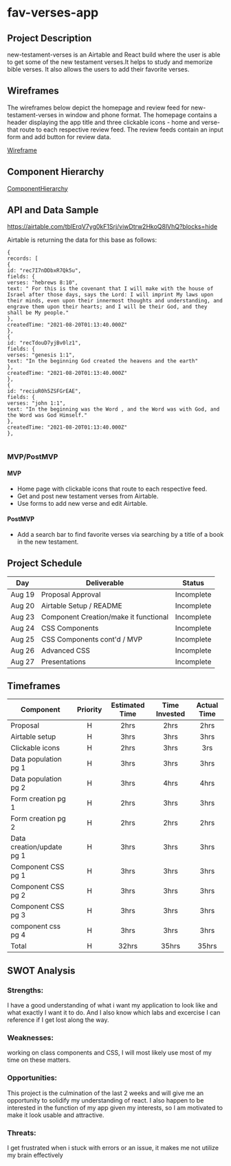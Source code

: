 # fav-verses-app

## Project Description

new-testament-verses is an Airtable and React build where the user is able to get some of the new testament verses.It helps to study and memorize bible verses. It also allows the users to add their favorite verses.

## Wireframes

The wireframes below depict the homepage and review feed for new-testament-verses in window and phone format. The homepage contains a header displaying the app title and three clickable icons - home and verse- that route to each respective review feed. The review feeds contain an input form and add button for review data. 

[Wireframe](https://whimsical.com/new-testament-verse-9fxRrtMcyb7EfP7iEUF59n)

## Component Hierarchy

[ComponentHierarchy](https://whimsical.com/component-hierarchy-EvJdi4AwU6R9yibsKuyfra)

## API and Data Sample

https://airtable.com/tblErqV7yg0kF1Srj/viwDtrw2HkoQ8lVhQ?blocks=hide

Airtable is returning the data for this base as follows:

```
{
records: [
{
id: "rec7I7nDDbxR7Qk5u",
fields: {
verses: "hebrews 8:10",
text: " For this is the covenant that I will make with the house of Israel after those days, says the Lord: I will imprint My laws upon their minds, even upon their innermost thoughts and understanding, and engrave them upon their hearts; and I will be their God, and they shall be My people."
},
createdTime: "2021-08-20T01:13:40.000Z"
},
{
id: "recTdouD7yjBv0lz1",
fields: {
verses: "genesis 1:1",
text: "In the beginning God created the heavens and the earth"
},
createdTime: "2021-08-20T01:13:40.000Z"
},
{
id: "reciuR0h5ZSFGrEAE",
fields: {
verses: "john 1:1",
text: "In the beginning was the Word , and the Word was with God, and the Word was God Himself."
},
createdTime: "2021-08-20T01:13:40.000Z"
},


```

### MVP/PostMVP

#### MVP

- Home page with clickable icons that route to each respective feed.
- Get and post new testament verses from Airtable.
- Use forms to add new verse and edit Airtable.

#### PostMVP

- Add a search bar to find favorite verses via searching by a title of a book in the new testament.

## Project Schedule

| Day    | Deliverable                                 | Status   |
| ------ | ------------------------------------------- | -------- |
| Aug 19 | Proposal Approval                          | Incomplete|
| Aug 20 | Airtable Setup / README                    | Incomplete|
| Aug 23 | Component Creation/make it functional      | Incomplete|
| Aug 24 | CSS Components                             | Incomplete|
| Aug 25 | CSS Components cont'd / MVP                | Incomplete|
| Aug 26 | Advanced CSS                               | Incomplete|
| Aug 27 | Presentations                              | Incomplete|

## Timeframes

| Component                 | Priority | Estimated Time | Time Invested | Actual Time |
| ------------------------- | :------: | :------------: | :-----------: | :---------: |
| Proposal                  |    H     |      2hrs      |  2hrs         |     2hrs    |
| Airtable setup            |    H     |      3hrs      |  3hrs         |     3hrs    |
| Clickable icons           |    H     |      2hrs      |  3hrs         |     3rs     |
| Data population pg 1      |    H     |      3hrs      |  3hrs         |     3hrs    |
| Data population pg 2      |    H     |      3hrs      |  4hrs         |     4hrs    |
| Form creation pg 1        |    H     |      2hrs      |  3hrs         |     3hrs    |
| Form creation pg 2        |    H     |      2hrs      |  2hrs         |     2hrs    |
| Data creation/update pg 1 |    H     |      3hrs      |  3hrs         |     3hrs    |
| Component CSS pg 1        |    H     |      3hrs      |  3hrs         |     3hrs    |
| Component CSS pg 2        |    H     |      3hrs      |  3hrs         |     3hrs    |
| Component CSS pg 3        |    H     |      3hrs      |  3hrs         |     3hrs    |
| component css pg 4        |    H     |      3hrs      |  3hrs         |     3hrs    |
| Total                     |    H     |     32hrs      |   35hrs       |     35hrs   |

## SWOT Analysis

### Strengths:
I have a good understanding of what i want my application to look like and what exactly I want it to do. And I also know which labs and excercise I can reference if I get lost along the way.

### Weaknesses:
working on class components and CSS, I will most likely use most of my time on these matters.
### Opportunities:
This project is the culmination of the last 2 weeks and will give me an opportunity to solidify my understanding of react. I also happen to be interested in the function of my app given my interests, so I am motivated to make it look usable and attractive.

### Threats:
I get frustrated when i stuck with errors or an issue, it makes me not utilize my brain effectively 
